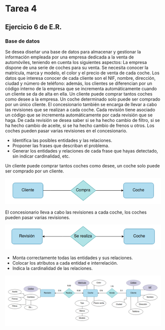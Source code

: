 # Tarea 4
## Ejercicio 6 de E.R.
### Base de datos

Se desea diseñar una base de datos para almacenar y gestionar la información empleada por una empresa dedicada a la venta de automóviles, teniendo en cuenta los siguientes aspectos: La empresa dispone de una serie de coches para su venta. Se necesita conocer la matrícula, marca y modelo, el color y el precio de venta de cada coche. Los datos que interesa conocer de cada cliente son el NIF, nombre, dirección, ciudad y número de teléfono: además, los clientes se diferencian por un código interno de la empresa que se incrementa automáticamente cuando un cliente se da de alta en ella. Un cliente puede comprar tantos coches como desee a la empresa. Un coche determinado solo puede ser comprado por un único cliente. El concesionario también se encarga de llevar a cabo las revisiones que se realizan a cada coche. Cada revisión tiene asociado un código que se incrementa automáticamente por cada revisión que se haga. De cada revisión se desea saber si se ha hecho cambio de filtro, si se ha hecho cambio de aceite, si se ha hecho cambio de frenos u otros. Los coches pueden pasar varias revisiones en el concesionario.

- Identifica las posibles entidades y las relaciones.
- Proponer las frases que describan el problema.
- Generar los entidades y relaciones de cada frase que hayas detectado, sin indicar cardinalidad, etc.

Un cliente puede comprar tantos coches como desee, un coche solo puede ser comprado por un cliente.

![<>](img/Captura6-2.png)

 El concesionario lleva a cabo las revisiones a cada coche, los coches pueden pasar varias revisiones.

 ![<>](img/Captura6-3.png)

- Monta correctamente todas las entidades y sus relaciones.
- Colocar los atributos a cada entidad e interrelación.
- Indica la cardinalidad de las relaciones.

 ![<>](img/Captura6-1.png)
